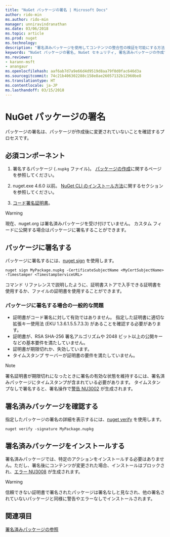 ```yaml
---
title: "NuGet パッケージの署名 | Microsoft Docs"
author: rido-min
ms.author: rido-min
manager: unniravindranathan
ms.date: 03/06/2018
ms.topic: article
ms.prod: nuget
ms.technology: 
description: "署名済みパッケージを使用してコンテンツの整合性の検証を可能にする方法について説明します。"
keywords: "NuGet パッケージの署名, NuGet セキュリティ, 署名済みパッケージの作成"
ms.reviewer:
- karann-msft
- anangaur
ms.openlocfilehash: aaf6ab7d7a9e66d4d9519d8aa79f0d0fac646d3a
ms.sourcegitcommit: 74c21b406302288c158e8ae26057132b12960be8
ms.translationtype: HT
ms.contentlocale: ja-JP
ms.lasthandoff: 03/15/2018
---
```

# <a name="signing-nuget-packages"></a>NuGet パッケージの署名

パッケージの署名は、パッケージが作成後に変更されていないことを確認するプロセスです。

## <a name="prerequisites"></a>必須コンポーネント

1. 署名するパッケージ (`.nupkg` ファイル)。 [パッケージの作成](creating-a-package.md)に関するページを参照してください。

1. nuget.exe 4.6.0 以前。 [NuGet CLI のインストール方法](../install-nuget-client-tools.md#nugetexe-cli)に関するセクションを参照してください。

1. [コード署名証明書](../reference/signed-packages-reference.md#get-a-code-signing-certificate)。

> [!Warning]
> 現在、nuget.org は署名済みパッケージを受け付けていません。 カスタム フィードに公開する場合はパッケージに署名することができます。

## <a name="sign-a-package"></a>パッケージに署名する

パッケージに署名するには、[nuget sign](../tools/cli-ref-sign.md) を使用します。

```cli
nuget sign MyPackage.nupkg -CertificateSubjectName <MyCertSubjectName> -Timestamper <TimestampServiceURL>
```

コマンド リファレンスで説明したように、証明書ストアで入手できる証明書を使用するか、ファイルの証明書を使用することができます。

### <a name="common-problems-when-signing-a-package"></a>パッケージに署名する場合の一般的な問題

- 証明書がコード署名に対して有効ではありません。 指定した証明書に適切な拡張キー使用法 (EKU 1.3.6.1.5.5.7.3.3) があることを確認する必要があります。
- 証明書が、RSA SHA-256 署名アルゴリズムや 2048 ビット以上の公開キーなどの基本要件を満たしていません。
- 証明書が期限切れか、失効しています。
- タイムスタンプ サーバーが証明書の要件を満たしていません。

> [!Note]
> 署名証明書が期限切れになったときに署名の有効な状態を維持するには、署名済みパッケージにタイムスタンプが含まれている必要があります。 タイムスタンプなしで署名すると、署名操作で[警告 NU3002](../reference/Errors-and-Warnings.md#nu3002) が生成されます。

## <a name="verify-a-signed-package"></a>署名済みパッケージを確認する

指定したパッケージの署名の詳細を表示するには、[nuget verify](../tools/cli-ref-verify.md) を使用します。

```cli
nuget verify -signature MyPackage.nupkg
```

## <a name="install-a-signed-package"></a>署名済みパッケージをインストールする

署名済みパッケージでは、特定のアクションをインストールする必要はありません。ただし、署名後にコンテンツが変更された場合、インストールはブロックされ、[エラー NU3008](../reference/Errors-and-Warnings.md#nu3008) が生成されます。

> [!Warning]
> 信頼できない証明書で署名されたパッケージは署名なしと見なされ、他の署名されていないパッケージと同様に警告やエラーなしでインストールされます。

## <a name="see-also"></a>関連項目

[署名済みパッケージの参照](../reference/Signed-Packages-Reference.md)
